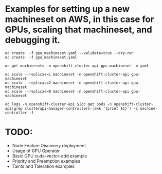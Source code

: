 # Examples for setting up a new machineset on AWS, in this case for GPUs, scaling that machineset, and debugging it.
```
oc create  -f gpu_machineset.yaml --validate=true --dry-run
oc create  -f gpu_machineset.yaml

oc get machinesets -n openshift-cluster-api gpu-machineset -o yaml

oc scale --replicas=1 machineset -n openshift-cluster-api gpu-machineset
oc scale --replicas=2 machineset -n openshift-cluster-api gpu-machineset
oc scale --replicas=0 machineset -n openshift-cluster-api gpu-machineset

oc logs -n openshift-cluster-api $(oc get pods -n openshift-cluster-api|grep clusterapi-manager-controllers-|awk '{print $1}') -c machine-controller -f
```

# TODO:
* Node Feature Discovery deployment
* Usage of GPU Operator
* Basic GPU cuda-vector-add example
* Priority and Preemption examples
* Taints and Toleration examples
